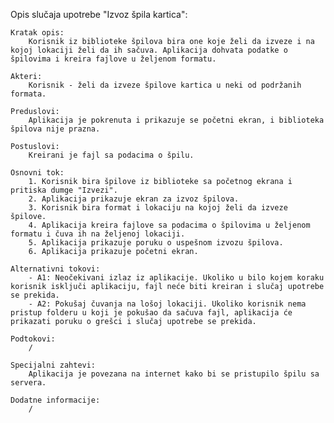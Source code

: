 Opis slučaja upotrebe "Izvoz špila kartica":

    Kratak opis: 
        Korisnik iz biblioteke špilova bira one koje želi da izveze i na kojoj lokaciji želi da ih sačuva. Aplikacija dohvata podatke o špilovima i kreira fajlove u željenom formatu. 

    Akteri:
        Korisnik - želi da izveze špilove kartica u neki od podržanih formata.

    Preduslovi: 
        Aplikacija je pokrenuta i prikazuje se početni ekran, i biblioteka špilova nije prazna.

    Postuslovi:
        Kreirani je fajl sa podacima o špilu.

    Osnovni tok:
        1. Korisnik bira špilove iz biblioteke sa početnog ekrana i pritiska dumge "Izvezi".
        2. Aplikacija prikazuje ekran za izvoz špilova.
        3. Korisnik bira format i lokaciju na kojoj želi da izveze špilove.
        4. Aplikacija kreira fajlove sa podacima o špilovima u željenom formatu i čuva ih na željenoj lokaciji.
        5. Aplikacija prikazuje poruku o uspešnom izvozu špilova.
        6. Aplikacija prikazuje početni ekran.
                
    Alternativni tokovi:
        - A1: Neočekivani izlaz iz aplikacije. Ukoliko u bilo kojem koraku korisnik isključi aplikaciju, fajl neće biti kreiran i slučaj upotrebe se prekida.
        - A2: Pokušaj čuvanja na lošoj lokaciji. Ukoliko korisnik nema pristup folderu u koji je pokušao da sačuva fajl, aplikacija će prikazati poruku o grešci i slučaj upotrebe se prekida.
        
    Podtokovi: 
        /

    Specijalni zahtevi:
        Aplikacija je povezana na internet kako bi se pristupilo špilu sa servera.

    Dodatne informacije: 
        /
